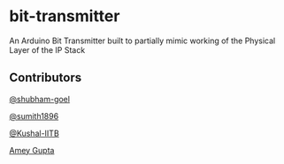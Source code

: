 # bit-transmitter
An Arduino Bit Transmitter built to partially mimic working of the Physical Layer of the IP Stack


## Contributors
[@shubham-goel](https://github.com/shubham-goel)

[@sumith1896](https://github.com/sumith1896)

[@Kushal-IITB](https://github.com/Kushal-IITB)

[Amey Gupta](https://www.cse.iitb.ac.in/~amey1996/)
